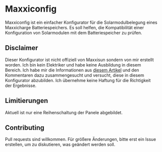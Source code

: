 # Maxxiconfig
Maxxiconfig ist ein einfacher Konfigurator für die Solarmodulbelegung eines Maxxicharge Batteriespeichers. Es soll helfen, die Kompatibilität einer Konfiguration von Solarmodulen mit dem Batteriespeicher zu prüfen. 

## Disclaimer
Dieser Konfigurator ist nicht offiziell von Maxxisun sondern von mir erstellt worden. Ich bin kein Elektriker und habe keine Ausbildung in diesem Bereich. Ich habe mir die Informationen aus  [diesem Artikel](https://www.maxxisun.de/post/welche-solarmodule-kann-ich-an-maxxicharge-anschlie%C3%9Fen) und den Kommentaren dazu zusammengesucht und versucht, diese in diesem Konfigurator abzubilden. Ich übernehme keine Haftung für die Richtigkeit der Ergebnisse.

## Limitierungen
Aktuell ist nur eine Reihenschaltung der Panele abgebildet.

## Contributing
Pull requests sind willkommen. Für größere Änderungen, bitte erst ein Issue erstellen, um zu diskutieren, was geändert werden soll.